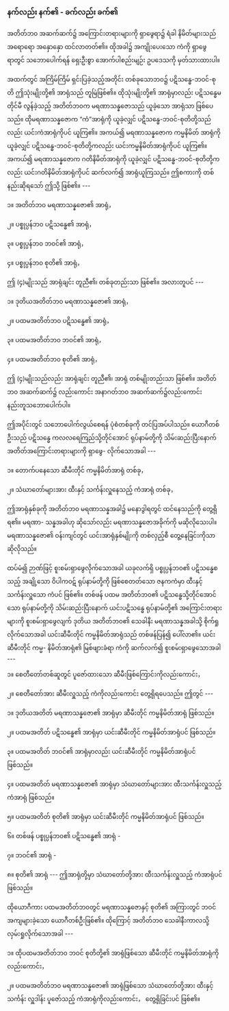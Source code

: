 ### နက်လည်း နက်၏ - ခက်လည်း ခက်၏

အတိတ်ဘ၀ အဆက်ဆက်၌ အကြောင်းတရားများကို ရှာဖွေရာ၌ ရံခါ နိမိတ်များသည် အရောရော
အနှောနှော ထင်လာတတ်၏။ ထိုအခါ၌ အကျိုးပေးသော ကံကို ရှာဖွေရာတွင် သဘောပေါက်ရန် ရှေးဦးစွာ
အောက်ပါစည်းမျဉ်း ဥပဒေသကို မှတ်သားထားပါ။

အထက်တွင် အကြိမ်ကြိမ် ရှင်းပြခဲ့သည့်အတိုင်း တစ်ခုသောဘ၀၌ ပဋိသန္ဓေ-ဘဝင်-စုတိ ဤသုံးမျိုးတို့၏
အာရုံသည် တူမြဲဖြစ်၏။ ထိုသုံးမျိုးတို့၏ အာရုံမှာလည်း ပဋိသန္ဓေမတိုင်မီ လွန်ခဲ့သည့် အတိတ်ဘ၀က
မရဏာသန္နဇောသည် ယူခဲ့သော အာရုံသာ ဖြစ်ပေသည်။ ထိုမရဏာသန္နဇောက “ကံ”အာရုံကို ယူခဲ့လျှင်
ပဋိသန္ဓေ-ဘဝင်-စုတိတို့သည်လည်း ယင်းကံအာရုံကိုပင် ယူကြ၏။ အကယ်၍ မရဏာသန္နဇောက ကမ္မနိမိတ်
အာရုံကို ယူခဲ့လျှင် ပဋိသန္ဓေ-ဘဝင်-စုတိတို့ကလည်း ယင်းကမ္မနိမိတ်အာရုံကိုပင် ယူကြ၏။ အကယ်၍
မရဏာသန္နဇောက ဂတိနိမိတ်အာရုံကို ယူခဲ့လျှင် ပဋိသန္ဓေ-ဘဝင်-စုတိတို့ကလည်း ယင်းဂတိနိမိတ်အာရုံကိုပင်
ဆက်လက်၍ အာရုံယူကြသည်။ ဤစကားကို တစ်နည်းဆိုရသော် ဤသို့ ဖြစ်၏။ ---

၁။ အတိတ်ဘ၀ မရဏာသန္နဇော၏ အာရုံ，

၂။ ပစ္စုပ္ပန်ဘ၀ ပဋိသန္ဓေ၏ အာရုံ，

၃။ ပစ္စုပ္ပန်ဘ၀ ဘဝင်၏ အာရုံ，

၄။ ပစ္စုပ္ပန်ဘ၀ စုတိ၏ အာရုံ，

ဤ (၄)မျိုးသည် အာရုံချင်း တူညီ၏၊ တစ်ခုတည်းသာ ဖြစ်၏။ အလားတူပင် ---

၁။ ဒုတိယအတိတ်ဘ၀ မရဏာသန္နဇော၏ အာရုံ，

၂။ ပထမအတိတ်ဘ၀ ပဋိသန္ဓေ၏ အာရုံ，

၃။ ပထမအတိတ်ဘ၀ ဘဝင်၏ အာရုံ，

၄။ ပထမအတိတ်ဘ၀ စုတိ၏ အာရုံ，

ဤ (၄)မျိုးသည်လည်း အာရုံချင်း တူညီ၏၊ အာရုံ တစ်မျိုးတည်းသာ ဖြစ်၏။ အတိတ်ဘ၀ အဆက်ဆက်၌
လည်းကောင်း အနာဂတ်ဘ၀ အဆက်ဆက်၌လည်းကောင်း နည်းတူသဘောပေါက်ပါ။

ဤအပိုင်းတွင် သဘောပေါက်လွယ်စေရန် ပုံစံတစ်ခုကို တင်ပြအပ်ပါသည်။ ယောဂီတစ်ဦးသည် ပဋိသန္ဓေ
ကလလရေကြည်သို့တိုင်အောင် ရုပ်နာမ်တို့ကို သိမ်းဆည်းပြီးနောက် အတိတ်အကြောင်းတရားများကို ရှာဖွေ-
လိုက်သောအခါ ---

၁။ တောက်ပနေသော ဆီမီးတိုင် ကမ္မနိမိတ်အာရုံ တစ်ခု，

၂။ သံဃာတော်များအား ထီးနှင့် သင်္ကန်းလှူနေသည့် ကံအာရုံ တစ်ခု，

ဤအာရုံနှစ်ခုကို အတိတ်ဘ၀ မရဏာသန္နအခါ၌ မနောဒွါရတွင် ထင်နေသည်ကို တွေ့ရှိရ၏။ မရဏာ-
သန္နအခါဟု ဆိုသော်လည်း မရဏာသန္နဇောအခိုက်ကို မဆိုလိုသေးပါ။ မရဏာသန္နဇော၏ ဝန်းကျင်တွင်
ယင်းအာရုံနှစ်မျိုးကို တစ်လှည့်စီ တွေ့နေခြင်းကိုသာ ဆိုလိုသည်။

ထပ်မံ၍ ဉာဏ်ဖြင့် စူးစမ်းရှာဖွေလိုက်သောအခါ ယခုလက်ရှိ ပစ္စုပ္ပန်ဘ၀၏ ပဋိသန္ဓေစသည့် အချို့သော
ဝိပါကဝဋ် ရုပ်နာမ်တို့ကို ဖြစ်စေတတ်သော ဇနကကံမှာ ထီးနှင့် သင်္ကန်းလှူသော ကံပင် ဖြစ်၏။ တစ်ဖန်
ပထမ အတိတ်ဘ၀၏ ပဋိသန္ဓေသို့တိုင်အောင်သော ရုပ်နာမ်တို့ကို သိမ်းဆည်းပြီးနောက် ယင်းပဋိသန္ဓေ
ရုပ်နာမ်တို့၏ အကြောင်းတရားများကို စူးစမ်းရှာဖွေလျက် ဒုတိယ အတိတ်ဘ၀၏ သေခါနီး မရဏာသန္နအခါသို့
စိုက်ရှုလိုက်သောအခါ ယင်းဆီမီးတိုင် ကမ္မနိမိတ်အာရုံသည် တစ်ဖန်ပြန်၍ ပေါ်လာ၏။ ယင်းဆီမီးတိုင် ကမ္မ-
နိမိတ်အာရုံ၏ မြစ်ဖျားခံရာ ကံကို ဆက်လက်၍ စူးစမ်းရှာဖွေသောအခါ ---

၁။ စေတီတော်တစ်ဆူတွင် ပူဇော်ထားသော ဆီမီးဖြစ်ကြောင်းကိုလည်းကောင်း，

၂။ စေတီတော်အား ဆီမီးလှူသည့် ကံကိုလည်းကောင်း တွေ့ရှိရပေသည်။ ဤတွင် ---

၁။ ဒုတိယအတိတ် မရဏာသန္နဇော၏ အာရုံမှာ ဆီမီးတိုင် ကမ္မနိမိတ်အာရုံ ဖြစ်သည်။

၂။ ပထမအတိတ် ပဋိသန္ဓေ၏ အာရုံမှာ ယင်းဆီမီးတိုင် ကမ္မနိမိတ်အာရုံပင် ဖြစ်သည်။

၃။ ပထမအတိတ် ဘဝင်၏ အာရုံမှာလည်း ယင်းဆီမီးတိုင် ကမ္မနိမိတ်အာရုံပင် ဖြစ်သည်။

၄။ ပထမအတိတ် မရဏာသန္နဇော၏ အာရုံမှာ သံဃာတော်များအား ထီးသင်္ကန်းလှူသည့် ကံအာရုံ ဖြစ်သည်။

၅။ ပထမအတိတ် စုတိ၏ အာရုံမှာ ယင်းဆီမီးတိုင် ကမ္မနိမိတ်အာရုံပင် ဖြစ်သည်။

၆။ တစ်ဖန် ပစ္စုပ္ပန်ဘ၀၏ ပဋိသန္ဓေ၏ အာရုံ -

၇။ ဘဝင်၏ အာရုံ -

၈။ စုတိ၏ အာရုံ --- ဤအာရုံတို့မှာ သံဃာတော်တို့အား ထီးသင်္ကန်းလှူသည့် ကံအာရုံပင် ဖြစ်သည်။

ထိုယောဂီကား ပထမအတိတ်ဘ၀တွင် မရဏာသန္နဇောနှင့် စုတိ၏ အကြားတွင် ဘဝင်အကျများခဲ့သော
ယောဂီတစ်ဦးဖြစ်၏။ ထိုကြောင့် အတိတ်ဘ၀ သေခါနီးကာလသို့ လှမ်းရှုလိုက်သောအခါ ---

၁။ ထိုပထမအတိတ်ဘ၀ ဘဝင် စုတိတို့၏ အာရုံဖြစ်သော ဆီမီးတိုင် ကမ္မနိမိတ်အာရုံကိုလည်းကောင်း，

၂။ ပထမအတိတ်ဘ၀ မရဏာသန္နဇော၏ အာရုံဖြစ်သော သံဃာတော်တို့အား ထီးနှင့် သင်္ကန်း လှူဒါန်း
ပူဇော်သည့် ကံအာရုံကိုလည်းကောင်း， တွေ့ရှိခြင်းပင် ဖြစ်၏။
